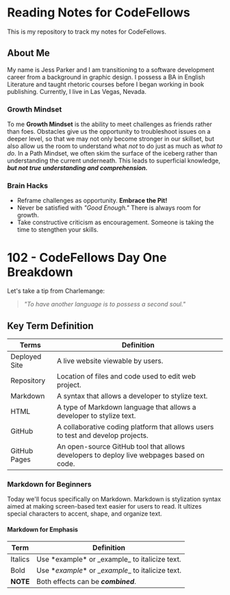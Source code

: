 # Reading Notes for CodeFellows

This is my repository to track my notes for CodeFellows.


## About Me

My name is Jess Parker and I am transitioning to a software development career from a background in graphic design. I possess a BA in English Literature and taught rhetoric courses before I began working in book publishing. Currently, I live in Las Vegas, Nevada.


### Growth Mindset

To me **Growth Mindset** is the ability to meet challenges as friends rather than foes. Obstacles give us the opportunity to troubleshoot issues on a deeper level, so that we may not only become stronger in our skillset, but also allow us the room to understand what *not* to do just as much as *what to do*. In a Path Mindset, we often skim the surface of the iceberg rather than understanding the current underneath. This leads to superficial knowledge, ***but not true understanding and comprehension.***


### Brain Hacks

- Reframe challenges as opportunity. **Embrace the Pit!**
- Never be satisfied with *"Good Enough."* There is always room for growth.
- Take constructive criticism as encouragement. Someone is taking the time to stengthen your skills.


# 102 - CodeFellows Day One Breakdown

Let's take a tip from Charlemange:

>*"To have another language is to possess a second soul."*


## Key Term Definition

Terms | Definition
------------ | ------------
Deployed Site | A live website viewable by users.
Repository | Location of files and code used to edit web project.
Markdown | A syntax that allows a developer to stylize text.
HTML | A type of Markdown language that allows a developer to stylize text.
GitHub | A collaborative coding platform that allows users to test and develop projects.
GitHub Pages | An open-source GitHub tool that allows developers to deploy live webpages based on code.


### Markdown for Beginners

Today we'll focus specifically on Markdown. Markdown is stylization syntax aimed at making screen-based text easier for users to read. It ultizes special characters to accent, shape, and organize text.


#### **Markdown for Emphasis**


Term | Definition
------------ | -------------
Italics | Use \*example* or \_example_ to italicize text.
Bold | Use \**example** or \__example__ to italicize text.
**NOTE** | Both effects can be ***combined***.
